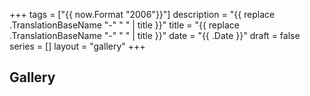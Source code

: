 +++
tags        = ["{{ now.Format "2006"}}"]
description = "{{ replace .TranslationBaseName "-" " " | title }}"
title       = "{{ replace .TranslationBaseName "-" " " | title }}"
date        = "{{ .Date }}"
draft       = false
series      = []
layout      = "gallery"
+++
## Gallery
